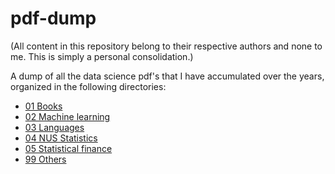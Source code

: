 # pdf-dump

(All content in this repository belong to their respective authors and none to me. This is simply a personal consolidation.)

A dump of all the data science pdf's that I have accumulated over the years, organized in the following directories:

* [01 Books](https://github.com/tohweizhong/pdf-dump/tree/master/01%20Books)
* [02 Machine learning](https://github.com/tohweizhong/pdf-dump/tree/master/02%20Machine%20learning)
* [03 Languages](https://github.com/tohweizhong/pdf-dump/tree/master/03%20Languages)
* [04 NUS Statistics](https://github.com/tohweizhong/pdf-dump/tree/master/04%20NUS%20Statistics)
* [05 Statistical finance](https://github.com/tohweizhong/pdf-dump/tree/master/05%20Statistical%20finance)
* [99 Others](https://github.com/tohweizhong/pdf-dump/tree/master/05%20Others)
